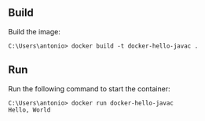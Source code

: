 ## Build

Build the image:

```console
C:\Users\antonio> docker build -t docker-hello-javac .
```

## Run

Run the following command to start the container:

```console
C:\Users\antonio> docker run docker-hello-javac
Hello, World
```